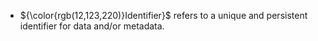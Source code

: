 * ${\color{rgb(12,123,220)}Identifier}$ refers to a unique and persistent identifier for data and/or metadata.
